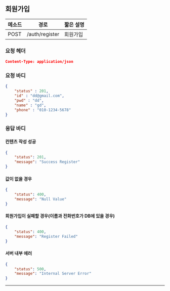 ## 회원가입

| 메소드 | 경로           | 짧은 설명 |
| ------ | -------------- | --------- |
| POST   | /auth/register | 회원가입  |

### 요청 헤더

```json
Content-Type: application/json
```

### 요청 바디

```json
{
    "status" : 201,
    "id" : "dd@gmail.com",
    "pwd" : "dd",
    "name" : "gd",
	"phone" : "010-1234-5678"
}
```

### 응답 바디

#### 컨텐츠 작성 성공

```json
{
    "status": 201,
    "message": "Success Register"
}
```

#### 값이 없을 경우

```json
{
    "status": 400,
    "message": "Null Value"
}
```

#### 회원가입이 실패할 경우(이름과 전화번호가 DB에 있을 경우)

```json
{
    "status": 400,
    "message": "Register Failed"
}
```

#### 서버 내부 에러

```json
{
    "status": 500,
    "message": "Internal Server Error"
}
```
------